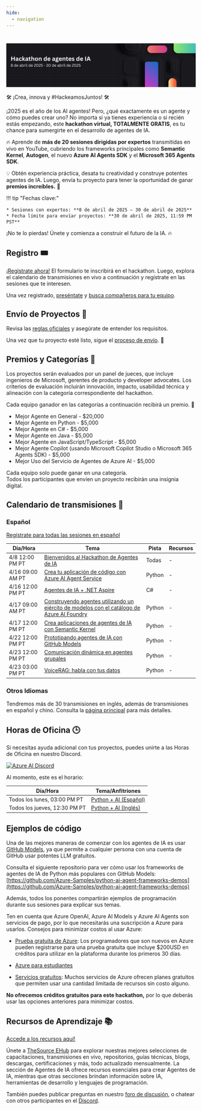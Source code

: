 ```yaml
---
hide:
  - navigation
---
```


# 

<img alt="Hackathon de Agentes de IA 2025" src="../media/banner_es.png">

🛠️ ¡Crea, innova y #HackeamosJuntos! 🛠️

¡2025 es el año de los AI agentes! Pero, ¿qué exactamente es un agente y cómo puedes crear uno? No importa si ya tienes experiencia o si recién estás empezando, este **hackathon virtual, TOTALMENTE GRATIS**, es tu chance para sumergirte en el desarrollo de agentes de IA.

🔥 Aprende de **más de 20 sesiones dirigidas por expertos** transmitidas en vivo en YouTube, cubriendo los frameworks principales como **Semantic Kernel**, **Autogen**, el nuevo **Azure AI Agents SDK** y el **Microsoft 365 Agents SDK**.

💡 Obtén experiencia práctica, desata tu creatividad y construye potentes agentes de IA. Luego, envía tu proyecto para tener la oportunidad de ganar **premios increíbles.** 💸

!!! tip "Fechas clave:"

    * Sesiones con expertos: **8 de abril de 2025 – 30 de abril de 2025**
    * Fecha límite para envíar proyectos: **30 de abril de 2025, 11:59 PM PST**

¡No te lo pierdas! Únete y comienza a construir el futuro de la IA. 🔥

## Registro 🎟️

[¡Regístrate ahora!](https://developer.microsoft.com/reactor/events/25323/) El formulario te inscribirá en el hackathon. Luego, explora el calendario de transmisiones en vivo a continuación y regístrate en las sesiones que te interesen.

Una vez registrado, [preséntate](https://github.com/microsoft/AI_Agents_Hackathon/discussions/5) y [busca compañeros para tu equipo](https://github.com/microsoft/AI_Agents_Hackathon/discussions/4).

## Envío de Proyectos 🚀

Revisa las [reglas oficiales](rules.md) y asegúrate de entender los requisitos.

Una vez que tu proyecto esté listo, sigue el [proceso de envío](submission.md). 📝

## Premios y Categorías 🏅

Los proyectos serán evaluados por un panel de jueces, que incluye ingenieros de Microsoft, gerentes de producto y developer advocates. Los criterios de evaluación incluirán innovación, impacto, usabilidad técnica y alineación con la categoría correspondiente del hackathon.

Cada equipo ganador en las categorías a continuación recibirá un premio. 💸

* Mejor Agente en General - $20,000
* Mejor Agente en Python - $5,000
* Mejor Agente en C# - $5,000
* Mejor Agente en Java - $5,000
* Mejor Agente en JavaScript/TypeScript - $5,000
* Mejor Agente Copilot (usando Microsoft Copilot Studio o Microsoft 365 Agents SDK) - $5,000
* Mejor Uso del Servicio de Agentes de Azure AI - $5,000

Cada equipo solo puede ganar en una categoría.  
Todos los participantes que envíen un proyecto recibirán una insignia digital.

## Calendario de transmisiones 📅

### Español

[Regístrate para todas las sesiones en español](https://developer.microsoft.com/reactor/series/S-1512/)

| Día/Hora              | Tema                    | Pista                    | Recursos                |
| --------------------- | ------------------------ | ------------------------ | ------------------------ |
| 4/8 12:00 PM PT | [Bienvenidos al Hackathon de Agentes de IA](https://developer.microsoft.com/reactor/events/25341) | Todas | - |
| 4/16 09:00 AM PT    | [Crea tu aplicación de código con Azure AI Agent Service](https://developer.microsoft.com/reactor/events/25360) | Python | - |
| 4/16 12:00 PM PT | [Agentes de IA + .NET Aspire](https://developer.microsoft.com/reactor/events/25333) | C# | - |
| 4/17 09:00 AM PT    | [Construyendo agentes utilizando un ejército de modelos con el catálogo de Azure AI Foundry](https://developer.microsoft.com/reactor/events/25316) | Python | - |
| 4/17 12:00 PM PT | [Crea aplicaciones de agentes de IA con Semantic Kernel](https://developer.microsoft.com/reactor/events/25340/) | Python | - |
| 4/22 12:00 PM PT | [Prototipando agentes de IA con GitHub Models](https://developer.microsoft.com/reactor/events/25483/) | Python | - |
| 4/23 12:00 PM PT    | [Comunicación dinámica en agentes grupales](https://developer.microsoft.com/reactor/events/25339) | Python | - |
| 4/23 03:00 PM PT | [VoiceRAG: habla con tus datos](https://developer.microsoft.com/reactor/events/25485/) | Python | - |

### Otros Idiomas

Tendremos más de 30 transmisiones en inglés, además de transmisiones en español y chino. Consulta la [página principal](/) para más detalles.

## Horas de Oficina 🕒

Si necesitas ayuda adicional con tus proyectos, puedes unirte a las Horas de Oficina en nuestro Discord.

[![Azure AI Discord](https://dcbadge.limes.pink/api/server/kzRShWzttr)](https://discord.gg/ZkEG5GYfGU)

Al momento, este es el horario:

| Día/Hora              | Tema/Anfitriones                         |
| --------------------- | ---------------------------------------- |
| Todos los lunes, 03:00 PM PT | [Python + AI (Español)](https://aka.ms/pythonia/oh)
| Todos los jueves, 12:30 PM PT | [Python + AI (Inglés)](http://aka.ms/aipython/oh)

## Ejemplos de código

Una de las mejores maneras de comenzar con los agentes de IA es usar [GitHub Models](https://github.com/marketplace/models), ya que permite a cualquier persona con una cuenta de GitHub usar potentes LLM gratuitos.

Consulta el siguiente repositorio para ver cómo usar los frameworks de agentes de IA de Python más populares con GitHub Models:
[https://github.com/Azure-Samples/python-ai-agent-frameworks-demos](https://github.com/Azure-Samples/python-ai-agent-frameworks-demos)

Además, todos los ponentes compartirán ejemplos de programación durante sus sesiones para explicar sus temas.

Ten en cuenta que Azure OpenAI, Azure AI Models y Azure AI Agents son servicios de pago, por lo que necesitarás una suscripción a Azure para usarlos. Consejos para minimizar costos al usar Azure:

* [Prueba gratuita de Azure](https://azure.microsoft.com/pricing/purchase-options/azure-account): Los programadores que son nuevos en Azure pueden registrarse para una prueba gratuita que incluye $200USD en créditos para utilizar en la plataforma durante los primeros 30 días.

* [Azure para estudiantes](https://azure.microsoft.com/free/students)
* [Servicios gratuitos](https://azure.microsoft.com/pricing/free-services/): Muchos servicios de Azure ofrecen planes gratuitos que permiten usar una cantidad limitada de recursos sin costo alguno.


**No ofrecemos créditos gratuitos para este hackathon,** por lo que deberás usar las opciones anteriores para minimizar costos.


## Recursos de Aprendizaje 📚

[Accede a los recursos aquí!](https://aka.ms/AIAgent_Skilling)

Únete a [TheSource EHub](https://aka.ms/thesource/ai_agents) para explorar nuestras mejores selecciones de capacitaciones, transmisiones en vivo, repositorios, guías técnicas, blogs, descargas, certificaciones y más, todo actualizado mensualmente. La sección de Agentes de IA ofrece recursos esenciales para crear Agentes de IA, mientras que otras secciones brindan información sobre IA, herramientas de desarrollo y lenguajes de programación.

También puedes publicar preguntas en nuestro [foro de discusión](https://github.com/microsoft/AI_Agents_Hackathon/discussions), o chatear con otros participantes en el [Discord](https://discord.gg/ZkEG5GYfGU).
